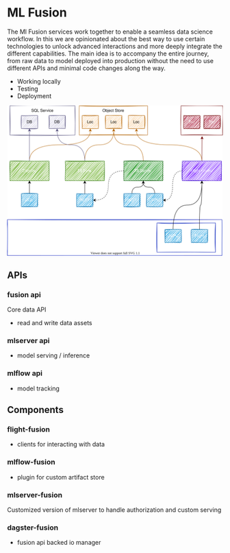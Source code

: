 # ML Fusion

The Ml Fusion services work together to enable a seamless data science workflow. In this we are
opinionated about the best way to use certain technologies to unlock advanced interactions
and more deeply integrate the different capabilities. The main idea is to accompany the entire
journey, from raw data to model deployed into production without the need to use different
APIs and minimal code changes along the way.

- Working locally
- Testing
- Deployment

![System Overview](assets/system.drawio.svg)

## APIs

### fusion api

Core data API

- read and write data assets

### mlserver api

- model serving / inference

### mlflow api

- model tracking

## Components

### flight-fusion

- clients for interacting with data

### mlflow-fusion

- plugin for custom artifact store

### mlserver-fusion

Customized version of mlserver to handle authorization and custom serving

### dagster-fusion

- fusion api backed io manager

